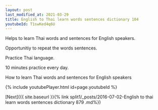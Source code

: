 ```yaml
---
layout: post
last_modified_at: 2021-03-29
title: English to Thai learn words sentences dictionary 104 
youtubeId: T1swKed4q6U
---
```

 
 
Helps to learn Thai words and sentences for English speakers.

Opportunitiy to repeat the words sentences. 

Practice Thai language. 
 
10 minutes practice every day. 
 
How to learn Thai words and sentences for English speakers 
 
{% include youtubePlayer.html id=page.youtubeId %}
 
 
[Next]({{ site.baseurl }}{% link  split1/_posts/2016-07-02-English to thai learn words sentences dictionary 879 .md%})
 
